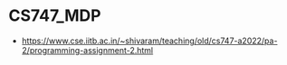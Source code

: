 # CS747_MDP

- https://www.cse.iitb.ac.in/~shivaram/teaching/old/cs747-a2022/pa-2/programming-assignment-2.html
